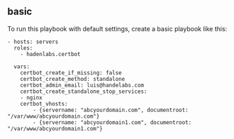 <!-- Space: AnsibleRoleCertbot -->
<!-- Parent: Project -->
<!-- Title: Project Examples -->

<!-- Label: Examples -->
<!-- Include: docs/disclaimer.md -->
<!-- Include: ac:toc -->

## basic

To run this playbook with default settings, create a basic playbook like this:

```{.yaml}
- hosts: servers
  roles:
    - hadenlabs.certbot

  vars:
    certbot_create_if_missing: false
    certbot_create_method: standalone
    certbot_admin_email: luis@handelabs.com
    certbot_create_standalone_stop_services:
    - nginx
    certbot_vhosts:
        - {servername: "abcyourdomain.com", documentroot: "/var/www/abcyourdomain.com"}
        - {servername: "abcyourdomain1.com", documentroot: "/var/www/abcyourdomain1.com"}
```
